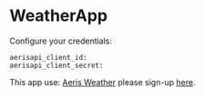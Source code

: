 # WeatherApp

Configure your credentials:

    aerisapi_client_id:
    aerisapi_client_secret:

This app use: [Aeris Weather](https://www.aerisweather.com/develop/) please sign-up [here](https://www.aerisweather.com/signup/pricing/).
